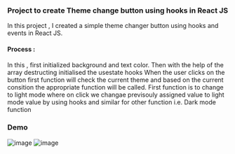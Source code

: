 ### Project to create Theme change button using hooks in React JS

In this project , I created a simple theme changer button using hooks and events in React JS.

#### Process :
  In this , first initialized background and text color. Then with the help of the array destructing initialised the usestate hooks
  When the user clicks on the button first function will check the current theme and based on the current consition the appropriate function will be called.
  First function is to change to light mode where on click we changae previsouly assigned value to light mode value by using hooks and similar for other function i.e. 
  Dark mode function

### Demo
![image](https://github.com/kaligone/100-Days-Of-ReactJs/assets/61344302/d5226f4e-8ea7-425b-9cce-c6285a12fe1b)
![image](https://github.com/kaligone/100-Days-Of-ReactJs/assets/61344302/c84b065f-f88d-4764-aec8-ba86151982ad)
